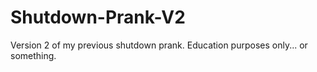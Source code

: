 # Shutdown-Prank-V2
Version 2 of my previous shutdown prank. Education purposes only... or something.
